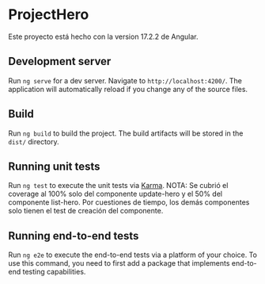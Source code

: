 # ProjectHero

Este proyecto está hecho con la version 17.2.2 de Angular.

## Development server

Run `ng serve` for a dev server. Navigate to `http://localhost:4200/`. The application will automatically reload if you change any of the source files.

## Build

Run `ng build` to build the project. The build artifacts will be stored in the `dist/` directory.

## Running unit tests

Run `ng test` to execute the unit tests via [Karma](https://karma-runner.github.io). 
NOTA: Se cubrió el coverage al 100% solo del componente update-hero y el 50% del componente list-hero. Por cuestiones de tiempo, los demás componentes solo tienen el test de creación del componente.

## Running end-to-end tests

Run `ng e2e` to execute the end-to-end tests via a platform of your choice. To use this command, you need to first add a package that implements end-to-end testing capabilities.

